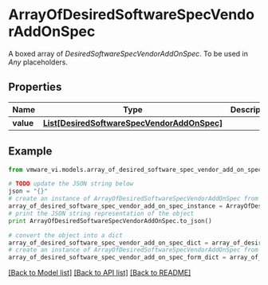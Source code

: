 # ArrayOfDesiredSoftwareSpecVendorAddOnSpec

A boxed array of *DesiredSoftwareSpecVendorAddOnSpec*. To be used in *Any* placeholders. 

## Properties
Name | Type | Description | Notes
------------ | ------------- | ------------- | -------------
**value** | [**List[DesiredSoftwareSpecVendorAddOnSpec]**](DesiredSoftwareSpecVendorAddOnSpec.md) |  | 

## Example

```python
from vmware_vi.models.array_of_desired_software_spec_vendor_add_on_spec import ArrayOfDesiredSoftwareSpecVendorAddOnSpec

# TODO update the JSON string below
json = "{}"
# create an instance of ArrayOfDesiredSoftwareSpecVendorAddOnSpec from a JSON string
array_of_desired_software_spec_vendor_add_on_spec_instance = ArrayOfDesiredSoftwareSpecVendorAddOnSpec.from_json(json)
# print the JSON string representation of the object
print ArrayOfDesiredSoftwareSpecVendorAddOnSpec.to_json()

# convert the object into a dict
array_of_desired_software_spec_vendor_add_on_spec_dict = array_of_desired_software_spec_vendor_add_on_spec_instance.to_dict()
# create an instance of ArrayOfDesiredSoftwareSpecVendorAddOnSpec from a dict
array_of_desired_software_spec_vendor_add_on_spec_form_dict = array_of_desired_software_spec_vendor_add_on_spec.from_dict(array_of_desired_software_spec_vendor_add_on_spec_dict)
```
[[Back to Model list]](../README.md#documentation-for-models) [[Back to API list]](../README.md#documentation-for-api-endpoints) [[Back to README]](../README.md)


